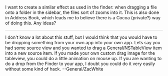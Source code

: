 I want to create a similar effect as used in the finder: when dragging a file onto a folder in the sidebar, the files sort of zooms into it.  This is also done in Address Book, which leads me to believe there is a Cocoa (private?) way of doing this.  Any ideas?

----

I don't know a lot about this stuff, but I would think that you would have to be dropping something from your own app into your own app. Lets say you had some source view and you wanted to drag a General/NSTableView item into a new source item. If you made your own custom drag image for the tableview, you could do a little animation on mouse up. If you are wanting to do a drop from the Finder to your app, I doubt you could do it very easily without some kind of hack.
--General/ZacWhite